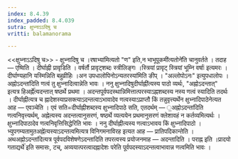 ```yaml
---
index: 8.4.39
index_padded: 8.4.039
sutra: क्षुभ्नाऽऽदिषु च
vritti: balamanorama

---
```

<<क्षुभ्नाऽ‌ऽदिषु च>> - क्षुभ्नादिषु च ।रषाभ्या॑मित्यतो "ण" इति,न भाभूपूकमी॑त्यतोने॑ति चानुवर्तते । तदाह — एष्विति । दीर्घाह्नी प्रावृडिति । वर्षर्तौ प्रावृट्शब्दः स्त्रीलिङ्गः ।स्त्रियां प्रावृट् स्त्रियां भूम्नि वर्षाः॑ इत्यमरः । दीर्घाण्यहानि यस्मिन्निति बहुव्रीहिः ।अन उपधालोपिनोऽन्यतरस्या॑मिति ङीप् । "अल्लोपोऽनः" इत्युपधालोपः ।अह्नोऽदन्ता॑दिति णत्वं तु क्षुभ्नादित्वान्नेति भावः । ननु क्षुभ्नादिषुदीर्घाह्नी॑त्यस्य पाठो व्यर्थः, "अह्नोऽदन्तात्" इत्यत्र हिअर्ह्ने॑त्यदन्तात् षष्ठर्थे प्रथमा । अदन्तपूर्वपदस्थान्निमित्तात्परस्याऽह्नशब्दस्य नस्य णत्वं स्यादिति तदर्थः । दीर्घाह्नीत्यत्र च ह्नादेशस्याप्रसक्त्याऽदन्तत्वाऽभावादेव णत्वस्याऽप्राप्तौ किं तन्नुवृत्त्यर्थेन क्षुभ्नादिपाठेनेत्यत आह — एवञ्चेति । एवं सति=दीर्घाह्नीशब्दस्य क्षुभ्नादिपाठे सति, एतदर्थम् — ॒अह्नोऽदन्ता॑दिति णत्वनिवृत्त्यर्थम्, अह्नेत्यस्य अदन्तत्वानुसरणं, षष्ठर्थे व्यत्ययेन प्रथमानुसरणं क्लेशावहं न कर्तव्यमित्यर्थः । क्षुभ्नादिपाठादेव णत्वनिवृत्तिसिद्धेरिति भावः । ननु दीर्घाह्नीत्यस्य णत्वाऽभावय किं क्षुभ्नादिपाठो ।भ्युपगम्यतामुतअह्ने॑त्यस्याऽदन्तत्वमित्यत्र विनिगमनाविरह इत्यत आह — प्रातिपदिकान्तेति । अथअह्नोऽदन्ता॑दित्यत्र पूर्वपदविशेषणेऽदन्तादिति तपरत्वस्य प्रयोजनमाह — अदन्तादिति । पराह्न इति ।प्रादयो गताद्यर्थे॑ इति समासः, टच्, अव्ययात्परत्वादह्नादेशः परेति पूर्वपदस्याऽदन्तत्वाभावान्न णत्वमिति भावः ।